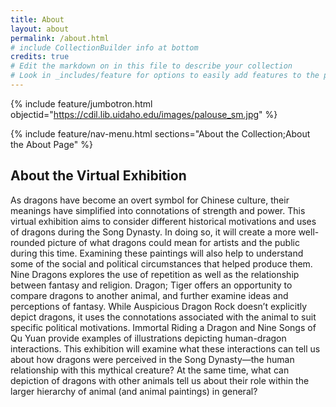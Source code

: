 ```yaml
---
title: About
layout: about
permalink: /about.html
# include CollectionBuilder info at bottom
credits: true
# Edit the markdown on in this file to describe your collection
# Look in _includes/feature for options to easily add features to the page
---
```


{% include feature/jumbotron.html objectid="https://cdil.lib.uidaho.edu/images/palouse_sm.jpg" %}

{% include feature/nav-menu.html sections="About the Collection;About the About Page" %}

## About the Virtual Exhibition

As dragons have become an overt symbol for Chinese culture, their meanings have simplified into connotations of strength and power. This virtual exhibition aims to consider different historical motivations and uses of dragons during the Song Dynasty. In doing so, it will create a more well-rounded picture of what dragons could mean for artists and the public during this time. Examining these paintings will also help to understand some of the social and political circumstances that helped produce them. Nine Dragons explores the use of repetition as well as the relationship between fantasy and religion. Dragon; Tiger offers an opportunity to compare dragons to another animal, and further examine ideas and perceptions of fantasy. While Auspicious Dragon Rock doesn’t explicitly depict dragons, it uses the connotations associated with the animal to suit specific political motivations. Immortal Riding a Dragon and Nine Songs of Qu Yuan provide examples of illustrations depicting human-dragon interactions. This exhibition will examine what these interactions can tell us about how dragons were perceived in the Song Dynasty—the human relationship with this mythical creature? At the same time, what can depiction of dragons with other animals tell us about their role within the larger hierarchy of animal (and animal paintings) in general?